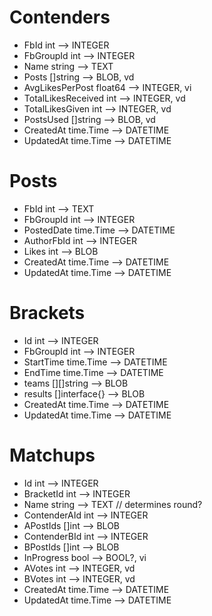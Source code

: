 # Contenders
* FbId int                        --> INTEGER
* FbGroupId int                   --> INTEGER
* Name string                     --> TEXT
* Posts []string                  --> BLOB, vd
* AvgLikesPerPost float64         --> INTEGER, vi
* TotalLikesReceived int          --> INTEGER, vd
* TotalLikesGiven int             --> INTEGER, vd
* PostsUsed []string              --> BLOB, vd
* CreatedAt time.Time             --> DATETIME
* UpdatedAt time.Time             --> DATETIME


# Posts
* FbId int                        --> TEXT
* FbGroupId int                   --> INTEGER
* PostedDate time.Time            --> DATETIME
* AuthorFbId int                  --> INTEGER
* Likes int                       --> BLOB
* CreatedAt time.Time             --> DATETIME
* UpdatedAt time.Time             --> DATETIME


# Brackets
* Id int                          --> INTEGER
* FbGroupId int                   --> INTEGER
* StartTime time.Time             --> DATETIME
* EndTime time.Time               --> DATETIME
* teams [][]string                --> BLOB
* results []interface{}           --> BLOB
* CreatedAt time.Time             --> DATETIME
* UpdatedAt time.Time             --> DATETIME


# Matchups
* Id int                          --> INTEGER
* BracketId int                   --> INTEGER
* Name string                     --> TEXT  // determines round?
* ContenderAId int                --> INTEGER
* APostIds []int                  --> BLOB
* ContenderBId int                --> INTEGER
* BPostIds []int                  --> BLOB
* InProgress bool                 --> BOOL?, vi
* AVotes     int                  --> INTEGER, vd
* BVotes     int                  --> INTEGER, vd
* CreatedAt time.Time             --> DATETIME
* UpdatedAt time.Time             --> DATETIME
